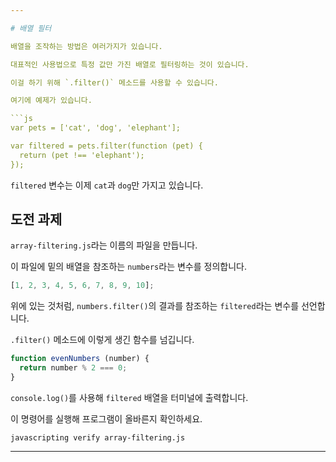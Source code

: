 ```yaml
---

# 배열 필터

배열을 조작하는 방법은 여러가지가 있습니다.

대표적인 사용법으로 특정 값만 가진 배열로 필터링하는 것이 있습니다.

이걸 하기 위해 `.filter()` 메소드를 사용할 수 있습니다.

여기에 예제가 있습니다.

```js
var pets = ['cat', 'dog', 'elephant'];

var filtered = pets.filter(function (pet) {
  return (pet !== 'elephant');
});
```

`filtered` 변수는 이제 `cat`과 `dog`만 가지고 있습니다.

## 도전 과제

`array-filtering.js`라는 이름의 파일을 만듭니다.

이 파일에 밑의 배열을 참조하는 `numbers`라는 변수를 정의합니다.

```js
[1, 2, 3, 4, 5, 6, 7, 8, 9, 10];
```

위에 있는 것처럼, `numbers.filter()`의 결과를 참조하는 `filtered`라는 변수를 선언합니다.

`.filter()` 메소드에 이렇게 생긴 함수를 넘깁니다.

```js
function evenNumbers (number) {
  return number % 2 === 0;
}
```

`console.log()`를 사용해 `filtered` 배열을 터미널에 출력합니다.

이 명령어를 실행해 프로그램이 올바른지 확인하세요.

`javascripting verify array-filtering.js`

---
```


